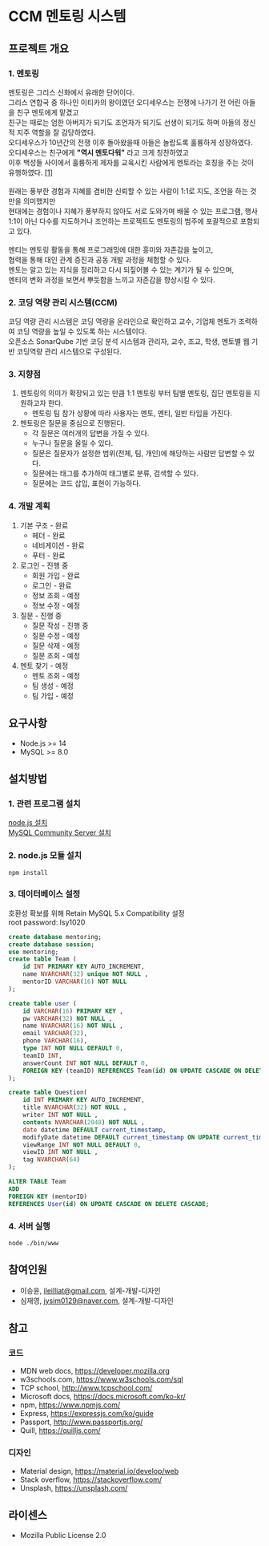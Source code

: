 # CCM 멘토링 시스템

## 프로젝트 개요

### 1. 멘토링
 멘토링은 그리스 신화에서 유래한 단어이다.  
그리스 연합국 중 하나인 이티카의 왕이였던 오디세우스는 전쟁에 나가기 전 어린 아들을 친구 멘토에게 맡겼고  
친구는 때로는 엄한 아버지가 되기도 조언자가 되기도 선생이 되기도 하며 아들의 정신적 지주 역할을 잘 감당하였다.  
오디세우스가 10년간의 전쟁 이후 돌아왔을때 아들은 놀랍도록 훌륭하게 성장하였다.  
오디세우스는 친구에게 **"역시 멘토다워"** 라고 크게 칭찬하였고  
이후 백성들 사이에서 훌륭하게 제자를 교육시킨 사람에게 멘토라는 호칭을 주는 것이 유행하였다.  [[1]](https://ko.wikipedia.org/wiki/%EB%A9%98%ED%86%A0%EB%A7%81)  
<br>
 원래는 풍부한 경험과 지혜를 겸비한 신뢰할 수 있는 사람이 1:1로 지도, 조언을 하는 것만을 의미했지만  
현대에는 경험이나 지혜가 풍부하지 않아도 서로 도와가며 배울 수 있는 프로그램, 행사  
1:1이 아닌 다수를 지도하거나 조언하는 프로젝트도 멘토링의 범주에 포괄적으로 포함되고 있다.  
<br>
 멘티는 멘토링 활동을 통해 프로그래밍에 대한 흥미와 자존감을 높이고,  
협력을 통해 대인 관계 증진과 공동 개발 과정을 체험할 수 있다.  
 멘토는 알고 있는 지식을 정리하고 다시 되짚어볼 수 있는 계기가 될 수 있으며,  
멘티의 변화 과정을 보면서 뿌듯함을 느끼고 자존감을 향상시킬 수 있다.  

### 2. 코딩 역량 관리 시스템(CCM)
 코딩 역량 관리 시스템은 코딩 역량을 온라인으로 확인하고 교수, 기업체 멘토가 조력하여 코딩 역량을 높일 수 있도록 하는 시스템이다.  
오픈소스 SonarQube 기반 코딩 분석 시스템과 관리자, 교수, 조교, 학생, 멘토별 웹 기반 코딩역량 관리 시스템으로 구성된다. 

### 3. 지향점
1. 멘토링의 의미가 확장되고 있는 만큼 1:1 멘토링 부터 팀별 멘토링, 집단 멘토링을 지원하고자 한다.
    - 멘토링 팀 참가 상황에 따라 사용자는 멘토, 멘티, 일반 타입을 가진다.
1. 멘토링은 질문을 중심으로 진행된다.
    - 각 질문은 여러개의 답변을 가질 수 있다.
    - 누구나 질문을 올릴 수 있다.
    - 질문은 질문자가 설정한 범위(전체, 팀, 개인)에 해당하는 사람만 답변할 수 있다.
    - 질문에는 태그를 추가하여 태그별로 분류, 검색할 수 있다.
    - 질문에는 코드 삽입, 표현이 가능하다.

### 4. 개발 계획
1. 기본 구조 - 완료
    - 헤더 - 완료
    - 네비게이션 - 완료
    - 푸터 - 완료
1. 로그인 - 진행 중
    - 회원 가입 - 완료
    - 로그인 - 완료
    - 정보 조회 - 예정
    - 정보 수정 - 예정
1. 질문 - 진행 중
    - 질문 작성 - 진행 중
    - 질문 수정 - 예정
    - 질문 삭제 - 예정
    - 질문 조회 - 예정
1. 멘토 찾기 - 예정
    - 멘토 조회 - 예정
    - 팀 생성 - 예정
    - 팀 가입 - 예정

## 요구사항

- Node.js >= 14
- MySQL >= 8.0

## 설치방법

### 1. 관련 프로그램 설치
[node.js 설치](https://nodejs.org/ko/)  
[MySQL Community Server 설치](https://dev.mysql.com/downloads/)  

### 2. node.js 모듈 설치
``` text
npm install
```
### 3. 데이터베이스 설정
호환성 확보를 위해 Retain MySQL 5.x Compatibility 설정  
root password: lsy1020
```sql
create database mentoring;
create database session;
use mentoring;
create table Team (
    id INT PRIMARY KEY AUTO_INCREMENT,
    name NVARCHAR(32) unique NOT NULL ,
    mentorID VARCHAR(16) NOT NULL
);

create table user (
    id VARCHAR(16) PRIMARY KEY ,
    pw VARCHAR(32) NOT NULL ,
    name NVARCHAR(16) NOT NULL ,
    email VARCHAR(32),
    phone VARCHAR(16),
    type INT NOT NULL DEFAULT 0,
    teamID INT,
    answerCount INT NOT NULL DEFAULT 0,
    FOREIGN KEY (teamID) REFERENCES Team(id) ON UPDATE CASCADE ON DELETE SET NULL
);

create table Question(
    id INT PRIMARY KEY AUTO_INCREMENT,
    title NVARCHAR(32) NOT NULL ,
    writer INT NOT NULL ,
    contents NVARCHAR(2048) NOT NULL ,
    date datetime DEFAULT current_timestamp,
    modifyDate datetime DEFAULT current_timestamp ON UPDATE current_timestamp,
    viewRange INT NOT NULL DEFAULT 0,
    viewID INT NOT NULL ,
    tag NVARCHAR(64)
);

ALTER TABLE Team
ADD
FOREIGN KEY (mentorID)
REFERENCES User(id) ON UPDATE CASCADE ON DELETE CASCADE;
```

### 4. 서버 실행
```text
node ./bin/www
```

## 참여인원

- 이승윤, ileilliat@gmail.com, 설계-개발-디자인
- 심재영, jysim0129@naver.com, 설계-개발-디자인

## 참고

### 코드
- MDN web docs, https://developer.mozilla.org
- w3schools.com, https://www.w3schools.com/sql
- TCP school, http://www.tcpschool.com/
- Microsoft docs, https://docs.microsoft.com/ko-kr/
- npm, https://www.npmjs.com/
- Express, https://expressjs.com/ko/guide
- Passport, http://www.passportjs.org/
- Quill, https://quilljs.com/

### 디자인
- Material design, https://material.io/develop/web
- Stack overflow, https://stackoverflow.com/
- Unsplash, https://unsplash.com/

## 라이센스

- Mozilla Public License 2.0